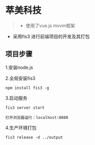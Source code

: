 # 萃美科技

>  * 使用了vue.js mvvm框架
   * 采用fis3 进行前端项目的开发及其打包 


## 项目步骤

1.安装node.js

2.全局安装fis3

```
npm install fis3 -g

```
3.启动服务

```
fis3 server start

打开浏览器运行：localhost:8080

```

4.生产环境打包

```
fis3 release -d ../output
```
